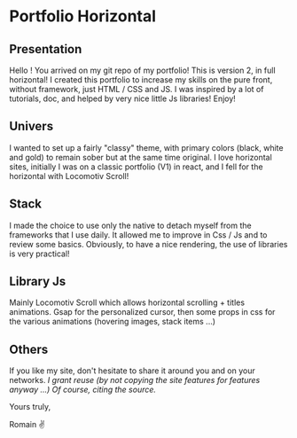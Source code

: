 # Portfolio Horizontal

## Presentation 

Hello ! You arrived on my git repo of my portfolio! This is version 2, in full horizontal!
I created this portfolio to increase my skills on the pure front, without framework, just HTML / CSS and JS.
I was inspired by a lot of tutorials, doc, and helped by very nice little Js libraries!
Enjoy!
## Univers

I wanted to set up a fairly "classy" theme, with primary colors (black, white and gold) to remain sober but at the same time original. I love horizontal sites, initially I was on a classic portfolio (V1) in react, and I fell for the horizontal with Locomotiv Scroll!

## Stack

I made the choice to use only the native to detach myself from the frameworks that I use daily. It allowed me to improve in Css / Js and to review some basics. Obviously, to have a nice rendering, the use of libraries is very practical!
## Library Js

Mainly Locomotiv Scroll which allows horizontal scrolling + titles animations. Gsap for the personalized cursor, then some props in css for the various animations (hovering images, stack items ...)
## Others

If you like my site, don't hesitate to share it around you and on your networks.
*I grant reuse (by not copying the site features for features anyway ...)
Of course, citing the source.*

Yours truly,

Romain ✌️




